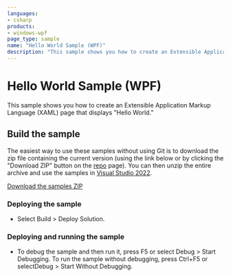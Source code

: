 ```yaml
---
languages:
- csharp
products:
- windows-wpf
page_type: sample
name: "Hello World Sample (WPF)"        
description: "This sample shows you how to create an Extensible Application Markup Language (XAML) page that displays "Hello World.""
---
```

# Hello World Sample (WPF)
This sample shows you how to create an Extensible Application Markup Language (XAML) page that displays "Hello World."

## Build the sample
The easiest way to use these samples without using Git is to download the zip file containing the current version (using the link below or by clicking the "Download ZIP" button on the [repo](https://github.com/microsoft/WPF-Samples?tab=readme-ov-file) page). You can then unzip the entire archive and use the samples in [Visual Studio 2022](https://www.visualstudio.com/wpf-vs).

[Download the samples ZIP](../../archive/main.zip)

### Deploying the sample
- Select Build > Deploy Solution. 

### Deploying and running the sample
- To debug the sample and then run it, press F5 or select Debug >  Start Debugging. To run the sample without debugging, press Ctrl+F5 or selectDebug > Start Without Debugging. 


